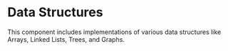 # Data Structures
This component includes implementations of various data structures like Arrays, Linked Lists, Trees, and Graphs.
